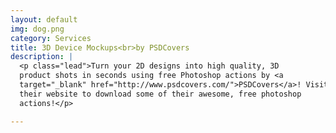 ```yaml
---
layout: default
img: dog.png
category: Services
title: 3D Device Mockups<br>by PSDCovers
description: |
  <p class="lead">Turn your 2D designs into high quality, 3D
  product shots in seconds using free Photoshop actions by <a
  target="_blank" href="http://www.psdcovers.com/">PSDCovers</a>! Visit
  their website to download some of their awesome, free photoshop
  actions!</p>

---
```

